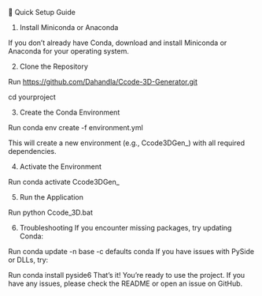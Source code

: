 🚀 Quick Setup Guide

1. Install Miniconda or Anaconda

If you don’t already have Conda, download and install Miniconda or Anaconda for your operating system.

2. Clone the Repository


Run
https://github.com/Dahandla/Ccode-3D-Generator.git


cd yourproject

3. Create the Conda Environment

Run
conda env create -f environment.yml

This will create a new environment (e.g., Ccode3DGen_) with all required dependencies.

4. Activate the Environment


Run
conda activate Ccode3DGen_

5. Run the Application

Run
python Ccode_3D.bat


6. Troubleshooting
If you encounter missing packages, try updating Conda:


Run
  conda update -n base -c defaults conda
If you have issues with PySide or DLLs, try:


Run
  conda install pyside6
That’s it! You’re ready to use the project.
If you have any issues, please check the README or open an issue on GitHub.
